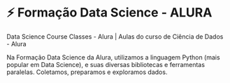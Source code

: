 # ⚡ Formação Data Science - ALURA
Data Science Course Classes - Alura | Aulas do curso de Ciência de Dados - Alura

Na Formação Data Science da Alura, utilizamos a linguagem Python (mais popular em Data Science), 
e suas diversas bibliotecas e ferramentas paralelas. Coletamos, preparamos e exploramos dados. 

